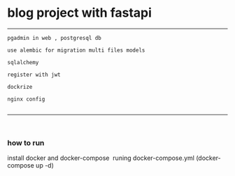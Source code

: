 # blog project with fastapi
***
```
pgadmin in web , postgresql db

use alembic for migration multi files models

sqlalchemy

register with jwt
​
dockrize 
​
nginx config
​
```
***
​
### how to run
install docker and docker-compose 
​
runing docker-compose.yml (docker-compose up -d) 

